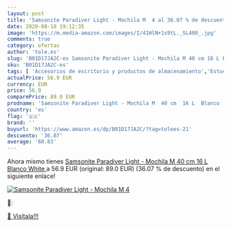 ```yaml
---
layout: post
title: 'Samsonite Paradiver Light - Mochila M  4 al 36.07 % de descuento'
date: 2020-08-10 19:12:35
image: 'https://m.media-amazon.com/images/I/41HlN+1s9tL._SL400_.jpg'
comments: true
category: ofertas
author: 'tole.es'
slug: 'B01D17JA2C-es Samsonite Paradiver Light - Mochila M 40 cm 16 L Blanco White'
sku: 'B01D17JA2C-es'
tags: [ 'Accesorios de escritorio y productos de almacenamiento','Estuches escolares','Herramientas de mano para jardinería','Jardinería','Jardín','Material de oficina','Materiales, organizadores y dispensadores de escritorio','Oficina y papelería','Tijeras de podar para jardinería','mochila', ]
actualPrice: 56.9 EUR
currency: EUR
price: 56.9
comparePrice: 89.0 EUR
prodname: 'Samsonite Paradiver Light - Mochila M  40 cm  16 L  Blanco  White '
country: 'es'
flag: '🇪🇸'
brand: ''
buyurl: 'https://www.amazon.es/dp/B01D17JA2C/?tag=tolees-21'
descuento: '36.07'
average: '60.83'
---
```


Ahora mismo tienes [Samsonite Paradiver Light - Mochila M  40 cm  16 L  Blanco  White ](https://www.amazon.es/dp/B01D17JA2C/?tag=tolees-21) a 56.9 EUR (original: 89.0 EUR) (36.07 %  de descuento) en el siguiente enlace!

[![Samsonite Paradiver Light - Mochila M  4](https://m.media-amazon.com/images/I/41HlN+1s9tL._SL400_.jpg)](https://www.amazon.es/dp/B01D17JA2C/?tag=tolees-21)

🔎:


[🛒 Visítala!!!](https://www.amazon.es/dp/B01D17JA2C/?tag=tolees-21)
